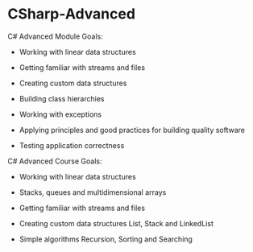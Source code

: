 # CSharp-Advanced

C# Advanced Module Goals:

- Working with linear data structures

- Getting familiar with streams and files

- Creating custom data structures

- Building class hierarchies

- Working with exceptions

- Applying principles and good practices for building quality software

- Testing application correctness

C# Advanced Course Goals:
- Working with linear data structures

- Stacks, queues and multidimensional arrays

- Getting familiar with streams and files

- Creating custom data structures
List<T>, Stack<T> and LinkedList<T>

- Simple algorithms
Recursion, Sorting and Searching
